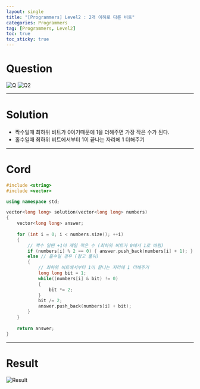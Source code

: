 ```yaml
---
layout: single
title: "[Programmers] Level2 : 2개 이하로 다른 비트"
categories: Programmers
tag: [Programmers, Level2]
toc: true
toc_sticky: true
---
```


# Question
![Q](https://user-images.githubusercontent.com/97664446/201480545-3f6c0b40-1530-4a7e-82a6-4d28952a9a9d.PNG)
![Q2](https://user-images.githubusercontent.com/97664446/201480548-b589996f-41fe-47cf-9ee7-cad99db1c94e.PNG)

***

# Solution
- 짝수일때 최하위 비트가 0이기때문에 1을 더해주면 가장 작은 수가 된다.
- 홀수일때 최하위 비트에서부터 1이 끝나는 자리에 1 더해주기 

***

# Cord
```c++
#include <string>
#include <vector>

using namespace std;

vector<long long> solution(vector<long long> numbers) 
{
    vector<long long> answer;
    
    for (int i = 0; i < numbers.size(); ++i)
    {
        // 짝수 일땐 +1이 제일 작은 수 (최하위 비트가 0에서 1로 바뀜)
        if (numbers[i] % 2 == 0) { answer.push_back(numbers[i] + 1); }
        else // 홀수일 경우 (참고 풀이)
        {
            // 최하위 비트에서부터 1이 끝나는 자리에 1 더해주기
            long long bit = 1;
            while((numbers[i] & bit) != 0)   
            { 
                bit *= 2;
            }
            bit /= 2;
            answer.push_back(numbers[i] + bit);
        }
    }
    
    return answer;
}
```

***

# Result
![Result](https://user-images.githubusercontent.com/97664446/201480549-b297081c-b712-4073-9c61-98dc07fc7157.PNG)